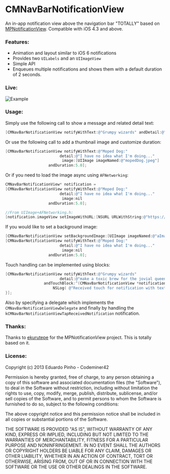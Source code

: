 CMNavBarNotificationView
==================

An in-app notification view above the navigation bar "TOTALLY" based on [MPNotificationView](https://github.com/Moped/MPNotificationView). Compatible with iOS 4.3 and above.

### Features:

- Animation and layout similar to iOS 6 notifications
- Provides two `UILabels` and an `UIImageView`
- Simple API
- Enqueues multiple notifications and shows them with a default duration of 2 seconds.

### Live:

![Example](http://dl.dropboxusercontent.com/u/1128017/cmnavbar.gif)

### Usage:

Simply use the following call to show a message and related detail text:

```objective-c
[CMNavBarNotificationView notifyWithText:@"Grumpy wizards" andDetail:@"make a toxic brew"];`
````

Or use the following call to add a thumbnail image and customize duration:

```objective-c
[CMNavBarNotificationView notifyWithText:@"Moped Dog:"
                        detail:@"I have no idea what I'm doing..."
                         image:[UIImage imageNamed:@"mopedDog.jpeg"]
                   andDuration:5.0];
````

Or if you need to load the image async using `AFNetworking`:

```objective-c
CMNavBarNotificationView* notification =
[CMNavBarNotificationView notifyWithText:@"Moped Dog:"
                        detail:@"I have no idea what I'm doing..."
                         image:nil
                   andDuration:5.0];

//From UIImage+AFNetworking.h:
[notification.imageView setImageWithURL:[NSURL URLWithString:@"https://dl.dropbox.com/u/361895/mopeddog.png"]];

````

If you would like to set a background image:

```objective-c
[CMNavBarNotificationView setBackgroundImage:[UIImage imageNamed:@"aImage"]];
[CMNavBarNotificationView notifyWithText:@"Moped Dog:"
                        detail:@"I have no idea what I'm doing..."
                         image:nil
                   andDuration:5.0];

````

Touch handling can be implemented using blocks:

```objective-c
[CMNavBarNotificationView notifyWithText:@"Grumpy wizards"
                        detail:@"make a toxic brew for the jovial queen"
                 andTouchBlock:^(CMNavBarNotificationView *notificationView) {
                     NSLog( @"Received touch for notification with text: %@", notificationView.textLabel.text );
}];
````

Also by specifying a delegate which implements the `CMNavBarNotificationViewDelegate` and finally by handling the `kCMNavBarNotificationViewTapReceivedNotification` notification.

### Thanks:

Thanks to [ekurutepe](https://github.com/ekurutepe) for the MPNotificationView project. This is totally based on it.

### License:

Copyright (c) 2013 Eduardo Pinho - Codeminer42

Permission is hereby granted, free of charge, to any person obtaining a copy of this software and associated documentation files (the "Software"), to deal in the Software without restriction, including without limitation the rights to use, copy, modify, merge, publish, distribute, sublicense, and/or sell copies of the Software, and to permit persons to whom the Software is furnished to do so, subject to the following conditions:

The above copyright notice and this permission notice shall be included in all copies or substantial portions of the Software.

THE SOFTWARE IS PROVIDED "AS IS", WITHOUT WARRANTY OF ANY KIND, EXPRESS OR IMPLIED, INCLUDING BUT NOT LIMITED TO THE WARRANTIES OF MERCHANTABILITY, FITNESS FOR A PARTICULAR PURPOSE AND NONINFRINGEMENT. IN NO EVENT SHALL THE AUTHORS OR COPYRIGHT HOLDERS BE LIABLE FOR ANY CLAIM, DAMAGES OR OTHER LIABILITY, WHETHER IN AN ACTION OF CONTRACT, TORT OR OTHERWISE, ARISING FROM, OUT OF OR IN CONNECTION WITH THE SOFTWARE OR THE USE OR OTHER DEALINGS IN THE SOFTWARE.

